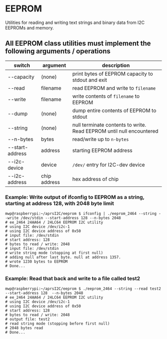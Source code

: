 # EEPROM
Utilities for reading and writing text strings and binary data from I2C EEPROMs and memory.

## All EEPROM class utilities must implement the following arguments / operations
switch|argument|description
---|---|---
--capacity|(none)|print bytes of EEPROM capacity to stdout and exit
--read|filename|read EEPROM and write to `filename`
--write|filename|write contents of `filename` to EEPROM
--dump|(none)|dump entire contents of EEPROM to stdout
--string|(none)|null terminate contents to write. Read EEPROM until null encountered
--n-bytes|bytes|read/write up to `n-bytes`
--start-address|address|starting EEPROM address
--i2c-device|device|`/dev/` entry for I2C-dev device
--i2c-address|chip address|hex address of chip

### Example: Write output of ifconfig to EEPROM as a string, starting at address 128, with 2048 byte limit
```
mwp@raspberrypi:~/aprsI2C/eeprom $ ifconfig | ./eeprom_2464 --string --write /dev/stdin --start-address 128 --n-bytes 2048 
# ee_2464 24AA64 / 24LC64 EEPROM I2C utility
# using I2C device /dev/i2c-1
# using I2C device address of 0x50
# input file: /dev/stdin
# start address: 128
# bytes to read / write: 2048
# input file: /dev/stdin
# write string mode (stopping at first null)
# adding null after last byte. null at address 1357.
# wrote 1230 bytes to EEPROM
# Done...
```

### Example: Read that back and write to a file called test2
````
mwp@raspberrypi:~/aprsI2C/eeprom $ ./eeprom_2464 --string --read test2 --start-address 128  --n-bytes 2048
# ee_2464 24AA64 / 24LC64 EEPROM I2C utility
# using I2C device /dev/i2c-1
# using I2C device address of 0x50
# start address: 128
# bytes to read / write: 2048
# output file: test2
# read string mode (stopping before first null)
# 2048 bytes read
# Done...
````
